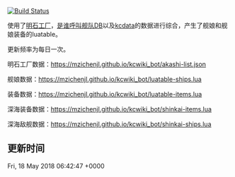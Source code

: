 [![Build Status](https://travis-ci.org/MZIchenjl/kcwiki_bot.svg?branch=luaTable)](https://travis-ci.org/MZIchenjl/kcwiki_bot)

使用了[明石工厂](http://akashi-list.me)，[是谁呼叫舰队DB](https://github.com/TeamFleet/WhoCallsTheFleet-DB)以及[kcdata](https://github.com/kcwikizh/kcdata)的数据进行综合，产生了舰娘和舰娘装备的luatable。

更新频率为每日一次。

明石工厂数据：<https://mzichenjl.github.io/kcwiki_bot/akashi-list.json>

舰娘数据：<https://mzichenjl.github.io/kcwiki_bot/luatable-ships.lua>

装备数据：<https://mzichenjl.github.io/kcwiki_bot/luatable-items.lua>

深海装备数据：<https://mzichenjl.github.io/kcwiki_bot/shinkai-items.lua>

深海敌舰数据：<https://mzichenjl.github.io/kcwiki_bot/shinkai-ships.lua>

## 更新时间

Fri, 18 May 2018 06:42:47 +0000
